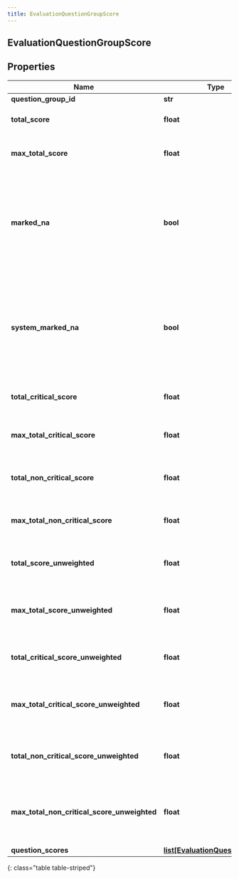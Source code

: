 ```yaml
---
title: EvaluationQuestionGroupScore
---
```

## EvaluationQuestionGroupScore

## Properties

|Name | Type | Description | Notes|
|------------ | ------------- | ------------- | -------------|
| **question_group_id** | **str** |  | [optional] |
| **total_score** | **float** | Score of all questions in the group | [optional] |
| **max_total_score** | **float** | Maximum possible score of all questions in the group | [optional] |
| **marked_na** | **bool** | True when the evaluation is submitted with a question group that does not have any answers. Only allowed when naEnabled is true or if set by the system | [optional] |
| **system_marked_na** | **bool** | If markedNA is true, systemMarkedNA indicates whether it was marked by a user or by the system due to visibility conditions. Always false if markedNA is false. | [optional] |
| **total_critical_score** | **float** | Score of only the critical questions in the group | [optional] |
| **max_total_critical_score** | **float** | Maximum possible score of only the critical questions in the group | [optional] |
| **total_non_critical_score** | **float** | Score of only the non critical questions in the group | [optional] |
| **max_total_non_critical_score** | **float** | Maximum possible score of only the non critical questions in the group | [optional] |
| **total_score_unweighted** | **float** | Unweighted score of all questions in the group | [optional] |
| **max_total_score_unweighted** | **float** | Maximum possible unweighted score of all questions in the group | [optional] |
| **total_critical_score_unweighted** | **float** | Unweighted score of only the critical questions in the group | [optional] |
| **max_total_critical_score_unweighted** | **float** | Maximum possible unweighted score of only the critical questions in the group | [optional] |
| **total_non_critical_score_unweighted** | **float** | Unweighted score of only the non critical questions in the group | [optional] |
| **max_total_non_critical_score_unweighted** | **float** | Maximum possible unweighted score of only the non critical questions in the group | [optional] |
| **question_scores** | [**list[EvaluationQuestionScore]**](EvaluationQuestionScore.html) |  | [optional] |
{: class="table table-striped"}


